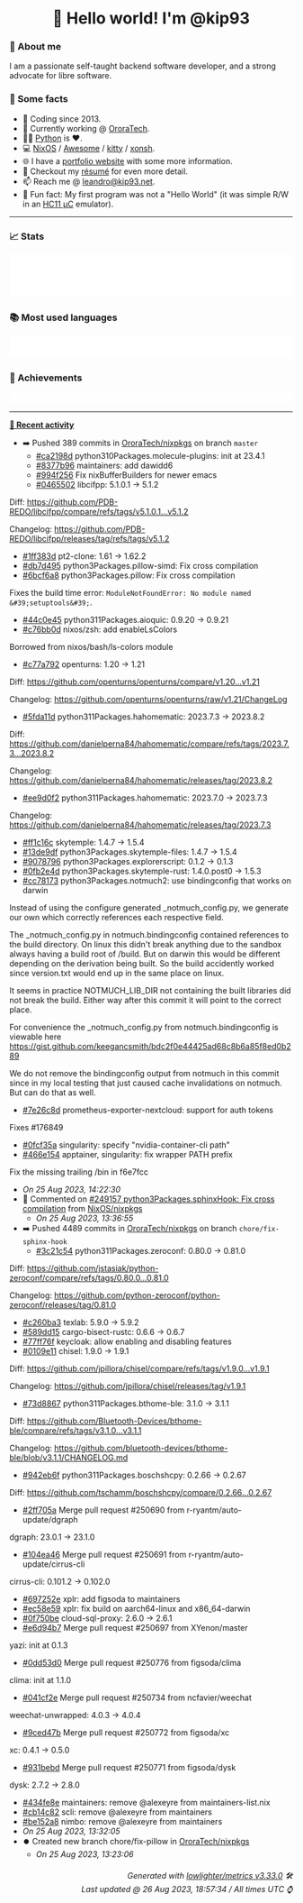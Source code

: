 <!-- README template, populated using this action:
     https://github.com/kip93/kip93/blob/main/.github/workflows/readme.yml. -->

<h1 align="center">👋 Hello world! I'm @kip93</h1> <!-- LOGIN => username -->

### 👤 About me

I am a passionate self-taught backend software developer, and a strong advocate for libre software.


### 💬 Some facts

* 📅 Coding since 2013.
* 💼 Currently working @ [OroraTech](https://ororatech.com/).
* 👨‍💻 [Python](https://github.com/search?q=user%3Akip93&l=python) is ❤️. <!-- LOGIN => username -->
* 💻 [NixOS](https://github.com/NixOS/) /
     [Awesome](https://github.com/awesomeWM/) /
     [kitty](https://github.com/kovidgoyal/kitty/) /
     [xonsh](https://github.com/xonsh/).
* 🌐 I have a [portfolio website](https://kip93.net/) with some more information.
* 📝 Checkout my [résumé](https://kip93.net/resume/) for even more detail.
* 📫 Reach me @ [leandro@kip93.net](mailto:leandro@kip93.net).
* 🎲 Fun fact: My first program was not a "Hello World" (it was simple R/W in an [HC11 µC](https://en.wikipedia.org/wiki/68HC11) emulator).


-----------------------------------------------------------------------------------------------------------------------


### 📈 Stats

![](./stats.svg)


### 📚 Most used languages <!-- by percentage, in decreasing order -->

![](./languages.svg)


### 🏅 Achievements

![](./achievements.svg)


-----------------------------------------------------------------------------------------------------------------------


**[📰 Recent activity](https://github.com/kip93)**
* ➡️ Pushed 389 commits in [OroraTech/nixpkgs](https://github.com/OroraTech/nixpkgs) on branch `master`
  * [#ca2198d](https://github.com/OroraTech/nixpkgs/commit/ca2198d) python310Packages.molecule-plugins: init at 23.4.1
  * [#8377b96](https://github.com/OroraTech/nixpkgs/commit/8377b96) maintainers: add dawidd6
  * [#994f256](https://github.com/OroraTech/nixpkgs/commit/994f256) Fix nixBufferBuilders for newer emacs
  * [#0465502](https://github.com/OroraTech/nixpkgs/commit/0465502) libcifpp: 5.1.0.1 -&gt; 5.1.2

Diff: https://github.com/PDB-REDO/libcifpp/compare/refs/tags/v5.1.0.1...v5.1.2

Changelog: https://github.com/PDB-REDO/libcifpp/releases/tag/refs/tags/v5.1.2
  * [#1ff383d](https://github.com/OroraTech/nixpkgs/commit/1ff383d) pt2-clone: 1.61 -&gt; 1.62.2
  * [#db7d495](https://github.com/OroraTech/nixpkgs/commit/db7d495) python3Packages.pillow-simd: Fix cross compilation
  * [#6bcf6a8](https://github.com/OroraTech/nixpkgs/commit/6bcf6a8) python3Packages.pillow: Fix cross compilation

Fixes the build time error:
`ModuleNotFoundError: No module named &#39;setuptools&#39;`.
  * [#44c0e45](https://github.com/OroraTech/nixpkgs/commit/44c0e45) python311Packages.aioquic: 0.9.20 -&gt; 0.9.21
  * [#c76bb0d](https://github.com/OroraTech/nixpkgs/commit/c76bb0d) nixos/zsh: add enableLsColors

Borrowed from nixos/bash/ls-colors module
  * [#c77a792](https://github.com/OroraTech/nixpkgs/commit/c77a792) openturns: 1.20 -&gt; 1.21

Diff: https://github.com/openturns/openturns/compare/v1.20...v1.21

Changelog: https://github.com/openturns/openturns/raw/v1.21/ChangeLog
  * [#5fda11d](https://github.com/OroraTech/nixpkgs/commit/5fda11d) python311Packages.hahomematic: 2023.7.3 -&gt; 2023.8.2

Diff: https://github.com/danielperna84/hahomematic/compare/refs/tags/2023.7.3...2023.8.2

Changelog: https://github.com/danielperna84/hahomematic/releases/tag/2023.8.2
  * [#ee9d0f2](https://github.com/OroraTech/nixpkgs/commit/ee9d0f2) python311Packages.hahomematic: 2023.7.0 -&gt; 2023.7.3

Changelog: https://github.com/danielperna84/hahomematic/releases/tag/2023.7.3
  * [#ff1c16c](https://github.com/OroraTech/nixpkgs/commit/ff1c16c) skytemple: 1.4.7 -&gt; 1.5.4
  * [#13de9df](https://github.com/OroraTech/nixpkgs/commit/13de9df) python3Packages.skytemple-files: 1.4.7 -&gt; 1.5.4
  * [#9078796](https://github.com/OroraTech/nixpkgs/commit/9078796) python3Packages.explorerscript: 0.1.2 -&gt; 0.1.3
  * [#0fb2e4d](https://github.com/OroraTech/nixpkgs/commit/0fb2e4d) python3Packages.skytemple-rust: 1.4.0.post0 -&gt; 1.5.3
  * [#cc78173](https://github.com/OroraTech/nixpkgs/commit/cc78173) python3Packages.notmuch2: use bindingconfig that works on darwin

Instead of using the configure generated _notmuch_config.py, we generate
our own which correctly references each respective field.

The _notmuch_config.py in notmuch.bindingconfig contained references to
the build directory. On linux this didn&#39;t break anything due to the
sandbox always having a build root of /build. But on darwin this would
be different depending on the derivation being built. So the build
accidently worked since version.txt would end up in the same place on
linux.

It seems in practice NOTMUCH_LIB_DIR not containing the built libraries
did not break the build. Either way after this commit it will point to
the correct place.

For convenience the _notmuch_config.py from notmuch.bindingconfig is
viewable here
https://gist.github.com/keegancsmith/bdc2f0e44425ad68c8b6a85f8ed0b289

We do not remove the bindingconfig output from notmuch in this commit
since in my local testing that just caused cache invalidations on
notmuch. But can do that as well.
  * [#7e26c8d](https://github.com/OroraTech/nixpkgs/commit/7e26c8d) prometheus-exporter-nextcloud: support for auth tokens

Fixes #176849
  * [#0fcf35a](https://github.com/OroraTech/nixpkgs/commit/0fcf35a) singularity: specify &#34;nvidia-container-cli path&#34;
  * [#466e154](https://github.com/OroraTech/nixpkgs/commit/466e154) apptainer, singularity: fix wrapper PATH prefix

Fix the missing trailing /bin in f6e7fcc
  * *On 25 Aug 2023, 14:22:30*
* 💬 Commented on [#249157 python3Packages.sphinxHook: Fix cross compilation](https://github.com/NixOS/nixpkgs/issues/249157) from [NixOS/nixpkgs](https://github.com/NixOS/nixpkgs)
  * *On 25 Aug 2023, 13:36:55*
* ➡️ Pushed 4489 commits in [OroraTech/nixpkgs](https://github.com/OroraTech/nixpkgs) on branch `chore/fix-sphinx-hook`
  * [#3c21c54](https://github.com/OroraTech/nixpkgs/commit/3c21c54) python311Packages.zeroconf: 0.80.0 -&gt; 0.81.0

Diff: https://github.com/jstasiak/python-zeroconf/compare/refs/tags/0.80.0...0.81.0

Changelog: https://github.com/python-zeroconf/python-zeroconf/releases/tag/0.81.0
  * [#c260ba3](https://github.com/OroraTech/nixpkgs/commit/c260ba3) texlab: 5.9.0 -&gt; 5.9.2
  * [#589dd15](https://github.com/OroraTech/nixpkgs/commit/589dd15) cargo-bisect-rustc: 0.6.6 -&gt; 0.6.7
  * [#77ff76f](https://github.com/OroraTech/nixpkgs/commit/77ff76f) keycloak: allow enabling and disabling features
  * [#0109e11](https://github.com/OroraTech/nixpkgs/commit/0109e11) chisel: 1.9.0 -&gt; 1.9.1

Diff: https://github.com/jpillora/chisel/compare/refs/tags/v1.9.0...v1.9.1

Changelog: https://github.com/jpillora/chisel/releases/tag/v1.9.1
  * [#73d8867](https://github.com/OroraTech/nixpkgs/commit/73d8867) python311Packages.bthome-ble: 3.1.0 -&gt; 3.1.1

Diff: https://github.com/Bluetooth-Devices/bthome-ble/compare/refs/tags/v3.1.0...v3.1.1

Changelog: https://github.com/bluetooth-devices/bthome-ble/blob/v3.1.1/CHANGELOG.md
  * [#942eb6f](https://github.com/OroraTech/nixpkgs/commit/942eb6f) python311Packages.boschshcpy: 0.2.66 -&gt; 0.2.67

Diff: https://github.com/tschamm/boschshcpy/compare/0.2.66...0.2.67
  * [#2ff705a](https://github.com/OroraTech/nixpkgs/commit/2ff705a) Merge pull request #250690 from r-ryantm/auto-update/dgraph

dgraph: 23.0.1 -&gt; 23.1.0
  * [#104ea46](https://github.com/OroraTech/nixpkgs/commit/104ea46) Merge pull request #250691 from r-ryantm/auto-update/cirrus-cli

cirrus-cli: 0.101.2 -&gt; 0.102.0
  * [#697252e](https://github.com/OroraTech/nixpkgs/commit/697252e) xplr: add figsoda to maintainers
  * [#ec58e59](https://github.com/OroraTech/nixpkgs/commit/ec58e59) xplr: fix build on aarch64-linux and x86_64-darwin
  * [#0f750be](https://github.com/OroraTech/nixpkgs/commit/0f750be) cloud-sql-proxy: 2.6.0 -&gt; 2.6.1
  * [#e6d94b7](https://github.com/OroraTech/nixpkgs/commit/e6d94b7) Merge pull request #250697 from XYenon/master

yazi: init at 0.1.3
  * [#0dd53d0](https://github.com/OroraTech/nixpkgs/commit/0dd53d0) Merge pull request #250776 from figsoda/clima

clima: init at 1.1.0
  * [#041cf2e](https://github.com/OroraTech/nixpkgs/commit/041cf2e) Merge pull request #250734 from ncfavier/weechat

weechat-unwrapped: 4.0.3 -&gt; 4.0.4
  * [#9ced47b](https://github.com/OroraTech/nixpkgs/commit/9ced47b) Merge pull request #250772 from figsoda/xc

xc: 0.4.1 -&gt; 0.5.0
  * [#931bebd](https://github.com/OroraTech/nixpkgs/commit/931bebd) Merge pull request #250771 from figsoda/dysk

dysk: 2.7.2 -&gt; 2.8.0
  * [#434fe8e](https://github.com/OroraTech/nixpkgs/commit/434fe8e) maintainers: remove @alexeyre from maintainers-list.nix
  * [#cb14c82](https://github.com/OroraTech/nixpkgs/commit/cb14c82) scli: remove @alexeyre from maintainers
  * [#be152a8](https://github.com/OroraTech/nixpkgs/commit/be152a8) nimbo: remove @alexeyre from maintainers
  * *On 25 Aug 2023, 13:32:05*
* ⏺️ Created new branch chore/fix-pillow in [OroraTech/nixpkgs](https://github.com/OroraTech/nixpkgs)
  * *On 25 Aug 2023, 13:23:06*
 <!-- Last activity -->


<h6 align="right"><em>
    Generated with <a href="https://github.com/lowlighter/metrics/tree/latest/">lowlighter/metrics v3.33.0</a> 🛠️<br> <!-- VERSION => MAJOR.minor.patch -->
    Last updated @ 26 Aug 2023, 18:57:34 / All times UTC ⌚ <!-- meta.generated => DD/MM/YYYY, hh:mm -->
</em></h6>
